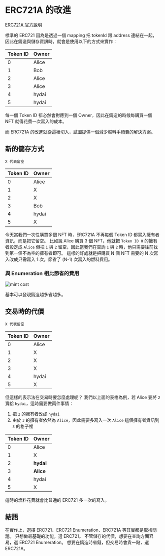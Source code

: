 # ERC721A 的改進

[ERC721A 官方說明](https://www.azuki.com/erc721a)

標準的 ERC721 因為是透過一個 mapping 把 tokenId 跟 address 連結在一起，因此在鑄造與儲存資訊時，就會是使用以下的方式來實作：

| Token ID | Owner |
| -------- | ----- |
| 0        | Alice |
| 1        | Bob   |
| 2        | Alice |
| 3        | Alice |
| 4        | hydai |
| 5        | hydai |

每一個 Token ID 都必然會對應到一個 Owner，因此在鑄造的時候每購買一個 NFT 就得花費一次寫入的成本。

而 ERC721A 的改進就從這裡切入，試圖提供一個減少燃料手續費的解決方案。

## 新的儲存方式

`X 代表留空`

| Token ID | Owner |
| -------- | ----- |
| 0        | Alice |
| 1        | X     |
| 2        | X     |
| 3        | Bob   |
| 4        | hydai |
| 5        | X     |

今天當我們一次性購買多個 NFT 時，ERC721A 不再每個 Token ID 都寫入擁有者資訊，而是把它留空。
比如說 Alice 購買 3 個 NFT，他就把 `Token ID 0` 的擁有者設定成 `Alice` 但把 `1` 與 `2` 留空，因此當我們在查詢 `1` 與 `2` 時，他只需要往前找到第一個不為空的擁有者即可。
這樣的好處就是把購買 N 個 NFT 需要的 N 次寫入改成只需寫入 1 次，節省了 (N-1) 次寫入的燃料費用。

### 與 Enumeration 相比節省的費用

![mint cost](https://i.imgur.com/DqRjTYO.png)

基本可以發現鑄造越多省越多。

## 交易時的代價

`X 代表留空`

| Token ID | Owner |
| -------- | ----- |
| 0        | Alice |
| 1        | X     |
| 2        | X     |
| 3        | X     |
| 4        | hydai |
| 5        | X     |

但這樣的表示法在交易時要怎麼處理呢？
我們以上面的表格為例，若 Alice 要將 `2` 賣給 `hydai`，這時需要做兩件事情：

1. 把 `2` 的擁有者改成 `hydai`
2. 由於 `3` 的擁有者依然為 `Alice`，因此需要多寫入一次 `Alice` 這個擁有者資訊到 `3` 的格子裡

| Token ID | Owner     |
| -------- | --------- |
| 0        | Alice     |
| 1        | X         |
| 2        | **hydai** |
| 3        | **Alice** |
| 4        | hydai     |
| 5        | X         |

這時的燃料花費就會比普通的 ERC721 多一次的寫入。

## 結語

在實作上，選擇 ERC721、ERC721 Enumeration、ERC721A 等其實都是取捨問題。
只想做最基礎的功能，選 ERC721。
不管儲存的代價，想要在查詢方面容易，選 ERC721 Enumeration。
想要在鑄造時省錢，但交易時會貴一點，選 ERC721A。

